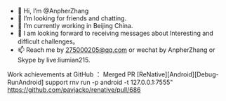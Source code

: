 - 👋 Hi, I’m @AnpherZhang
- 👀 I’m looking for friends and chatting.
- 🌱 I’m currently working in Beijing China.
- 💞️ I am looking forward to receiving messages about Interesting and difficult challenges。
- 📫 Reach me by 275000205@qq.com or wechat by AnpherZhang or Skype by live:liumian215.

Work achievements at GitHub ：
Merged PR
[ReNative][Android][Debug-RunAndroid] support rnv run -p android -t 127.0.0.1:7555"
https://github.com/pavjacko/renative/pull/686




<!---
AnpherZhang/AnpherZhang is a ✨ special ✨ repository because its `README.md` (this file) appears on your GitHub profile.
You can click the Preview link to take a look at your changes.
--->
